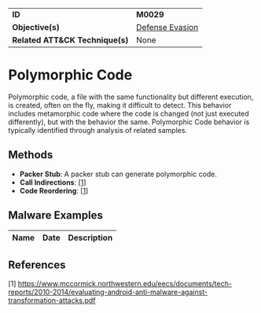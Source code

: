 |||
|---------|------------------------|
|**ID**|**M0029**|
|**Objective(s)**| [Defense Evasion](https://github.com/MBCProject/mbc-markdown/tree/master/defense-evasion)|
|**Related ATT&CK Technique(s)**|None|


Polymorphic Code
================
Polymorphic code, a file with the same functionality but different execution, is created, often on the fly, making it difficult to detect. This behavior includes metamorphic code where the code is changed (not just executed differently), but with the behavior the same. Polymorphic Code behavior is typically identified through analysis of related samples.

Methods
-------
* **Packer Stub**: A packer stub can generate polymorphic code. 
* **Call Indirections**: [[1]](#1)
* **Code Reordering**: [[1]](#1)

Malware Examples
----------------
|Name|Date|Description|
|-----------------------------|--------|-----------------------------|

References
----------
<a name="1">[1]</a> https://www.mccormick.northwestern.edu/eecs/documents/tech-reports/2010-2014/evaluating-android-anti-malware-against-transformation-attacks.pdf